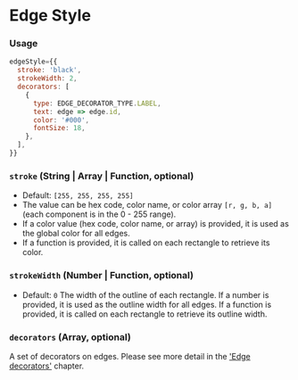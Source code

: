 # Edge Style

### Usage

```js
edgeStyle={{
  stroke: 'black',
  strokeWidth: 2,
  decorators: [
    {
      type: EDGE_DECORATOR_TYPE.LABEL,
      text: edge => edge.id,
      color: '#000',
      fontSize: 18,
    },
  ],
}}
```

### `stroke` (String | Array | Function, optional)
- Default: `[255, 255, 255, 255]`
- The value can be hex code, color name, or color array `[r, g, b, a]` (each component is in the 0 - 255 range).
- If a color value (hex code, color name, or array) is provided, it is used as the global color for all edges.
- If a function is provided, it is called on each rectangle to retrieve its color.

### `strokeWidth` (Number | Function, optional)
- Default: `0`
The width of the outline of each rectangle.
If a number is provided, it is used as the outline width for all edges.
If a function is provided, it is called on each rectangle to retrieve its outline width.

### `decorators` (Array, optional)
A set of decorators on edges. Please see more detail in the ['Edge decorators'](/docs/api-reference/edge-style-label) chapter.
